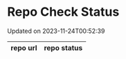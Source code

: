 # Repo Check Status

Updated on 2023-11-24T00:52:39

| repo url | repo status |
| -------- | -------- | 
